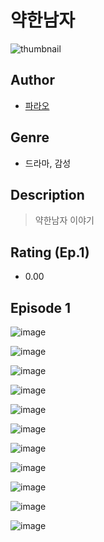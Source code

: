 # 약한남자
![thumbnail](https://image-comic.pstatic.net/user_contents_data/challenge_comic/2023/05/24/346619/upload_3486684619554960742_480x623.jpeg)

## Author
- [파라오](https://comic.naver.com/artistTitle?id=346619)

## Genre
- 드라마, 감성

## Description
> 약한남자 이야기


## Rating (Ep.1)
- 0.00

## Episode 1
![image](https://image-comic.pstatic.net/user_contents_data/challenge_comic/2023/05/24/346619/upload_7306584839999074355.jpeg)

![image](https://image-comic.pstatic.net/user_contents_data/challenge_comic/2023/05/24/346619/upload_7363727585378197817.jpeg)

![image](https://image-comic.pstatic.net/user_contents_data/challenge_comic/2023/05/24/346619/upload_7148681793274001209.jpeg)

![image](https://image-comic.pstatic.net/user_contents_data/challenge_comic/2023/05/24/346619/upload_7162183770360068402.jpeg)

![image](https://image-comic.pstatic.net/user_contents_data/challenge_comic/2023/05/24/346619/upload_3689355416207517233.jpeg)

![image](https://image-comic.pstatic.net/user_contents_data/challenge_comic/2023/05/24/346619/upload_7377513257133761125.jpeg)

![image](https://image-comic.pstatic.net/user_contents_data/challenge_comic/2023/05/24/346619/upload_7233455239317565495.jpeg)

![image](https://image-comic.pstatic.net/user_contents_data/challenge_comic/2023/05/24/346619/upload_7220786649970653488.jpeg)

![image](https://image-comic.pstatic.net/user_contents_data/challenge_comic/2023/05/24/346619/upload_3487582959290300003.jpeg)

![image](https://image-comic.pstatic.net/user_contents_data/challenge_comic/2023/05/24/346619/upload_7003431905721988400.jpeg)

![image](https://image-comic.pstatic.net/user_contents_data/challenge_comic/2023/05/24/346619/upload_3631702721540011619.jpeg)
